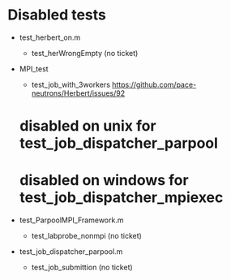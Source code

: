 # Disabled tests

- test_herbert_on.m
    - test_herWrongEmpty (no ticket)

- MPI_test
   - test_job_with_3workers https://github.com/pace-neutrons/Herbert/issues/92  
   # disabled on unix for test_job_dispatcher_parpool
   # disabled on windows for test_job_dispatcher_mpiexec

- test_ParpoolMPI_Framework.m
   - test_labprobe_nonmpi (no ticket)

    
- test_job_dispatcher_parpool.m
  - test_job_submittion (no ticket)
